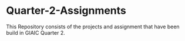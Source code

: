 # Quarter-2-Assignments
This Repository consists of the projects and assignment that have been build in GIAIC Quarter 2.
